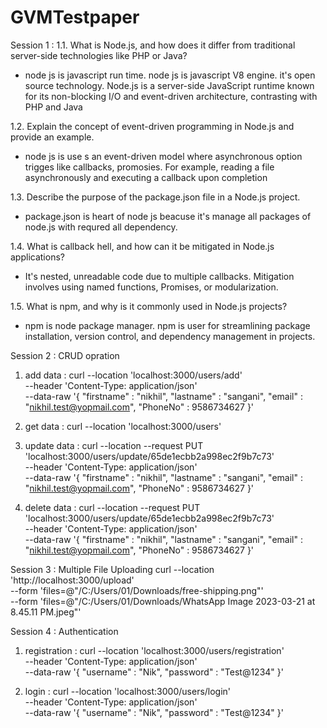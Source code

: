 # GVMTestpaper

Session 1 : 
1.1. What is Node.js, and how does it differ from traditional server-side technologies like PHP or Java?
- node js is javascript run time. node js is javascript V8 engine. it's open source technology. Node.js is a server-side JavaScript runtime known for its non-blocking I/O and event-driven architecture, contrasting with PHP and Java

1.2. Explain the concept of event-driven programming in Node.js and provide an example.
- node js is use s an event-driven model where asynchronous option trigges like callbacks, promosies. For example, reading a file asynchronously and executing a callback upon completion 

1.3. Describe the purpose of the package.json file in a Node.js project.
- package.json is heart of node js beacuse it's manage all packages of node.js with requred all dependency.

1.4. What is callback hell, and how can it be mitigated in Node.js applications?
- It's nested, unreadable code due to multiple callbacks. Mitigation involves using named functions, Promises, or modularization.

1.5. What is npm, and why is it commonly used in Node.js projects?
- npm is node package manager. npm is user for streamlining package installation, version control, and dependency management in projects.


Session 2 : CRUD opration
1) add data : 
    curl --location 'localhost:3000/users/add' \
--header 'Content-Type: application/json' \
--data-raw '{
    "firstname" : "nikhil",
    "lastname" : "sangani",
    "email" : "nikhil.test@yopmail.com",
    "PhoneNo" : 9586734627
}'

2) get data :
    curl --location 'localhost:3000/users'

3) update data : 
    curl --location --request PUT 'localhost:3000/users/update/65de1ecbb2a998ec2f9b7c73' \
--header 'Content-Type: application/json' \
--data-raw '{
    "firstname" : "nikhil",
    "lastname" : "sangani",
    "email" : "nikhil.test@yopmail.com",
    "PhoneNo" : 9586734627
}'

4) delete data : 
    curl --location --request PUT 'localhost:3000/users/update/65de1ecbb2a998ec2f9b7c73' \
--header 'Content-Type: application/json' \
--data-raw '{
    "firstname" : "nikhil",
    "lastname" : "sangani",
    "email" : "nikhil.test@yopmail.com",
    "PhoneNo" : 9586734627
}'

Session 3 : Multiple File Uploading 
curl --location 'http://localhost:3000/upload' \
--form 'files=@"/C:/Users/01/Downloads/free-shipping.png"' \
--form 'files=@"/C:/Users/01/Downloads/WhatsApp Image 2023-03-21 at 8.45.11 PM.jpeg"'


Session 4 : Authentication
1) registration : 
    curl --location 'localhost:3000/users/registration' \
--header 'Content-Type: application/json' \
--data-raw '{
    "username" : "Nik",
    "password" : "Test@1234"
}'

2) login : 
    curl --location 'localhost:3000/users/login' \
--header 'Content-Type: application/json' \
--data-raw '{
    "username" : "Nik",
    "password" : "Test@1234"
}'